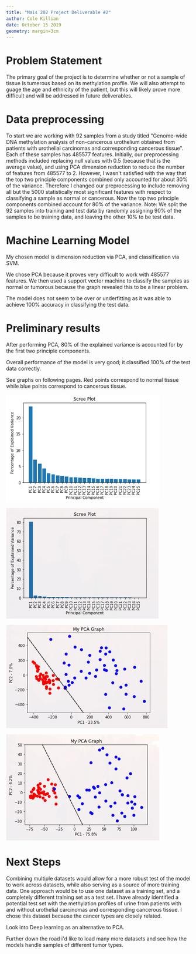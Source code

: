 ```yaml
---
title: "Mais 202 Project Deliverable #2"
author: Cole Killian
date: October 15 2019
geometry: margin=3cm
---
```



# Problem Statement

The primary goal of the project is to determine whether or not a sample of tissue is tumerous based on its methylation profile. We will also attempt to guage the age and ethnicity of the patient, but this will likely prove more difficult and will be addressed in future deliverables.

# Data preprocessing

To start we are working with 92 samples from a study titled "Genome-wide DNA methylation analysis of non-cancerous urothelium obtained from patients with urothelial carcinomas and corresponding cancerous tissue". Each of these samples has 485577 features. Initially, our preprocessing methods included replacing null values with 0.5 (because that is the average value), and using PCA dimension reduction to reduce the number of features from 485577 to 2. However, I wasn't satisfied with the way that the top two principle components combined only accounted for about 30% of the variance. Therefore I changed our preprocessing to include removing all but the 5000 statistically most significant features with respect to classifying a sample as normal or cancerous. Now the top two principle components combined account for 80% of the variance. Note: We split the 92 samples into training and test data by randomly assigning 90% of the samples to be training data, and leaving the other 10% to be test data.

# Machine Learning Model

My chosen model is dimension reduction via PCA, and classification via SVM.

We chose PCA because it proves very difficult to work with 485577 features. We then used a support vector machine to classify the samples as normal or tumorous because the graph revealed this to be a linear problem.

The model does not seem to be over or underfitting as it was able to achieve 100% accuracy in classifying the test data.

# Preliminary results

After performing PCA, 80% of the explained variance is accounted for by the first two principle components.

Overall performance of the model is very good; it classified 100% of the test data correctly.

See graphs on following pages. Red points correspond to normal tissue while blue points correspond to cancerous tissue.

![Scree plot before feature reduction based on significance with respect to classification](./images/pca_scree_plot_25_10-16.png "Scree plot showing the percentage of explained variance associated with each of the first 25 principle components.")

![Scree plot after feature reduction based on significance with respect to classification](./images/pca_scree_plot_200_features_to_25.png "Scree plot showing the percentage of explained variance associated with each of the first 25 principle components.")

![PCA with SVM before feature reduction based on significance with respect to classification. Red points correspond to normal samples while blue points correspond to cancerous samples.](./images/pca_with_svm.png "Scree plot showing the percentage of explained variance associated with each of the first 25 principle components.")

![PCA with SVM after feature reduction based on significance with respect to classification. Red points correspond to normal samples while blue points correspond to cancerous samples.](./images/pca_with_svm_post_preprocess_filter.png "Scree plot showing the percentage of explained variance associated with each of the first 25 principle components.")

# Next Steps

Combining multiple datasets would allow for a more robust test of the model to work across datasets, while also serving as a source of more training data. One approach would be to use one dataset as a training set, and a completely different training set as a test set. I have already identified a potential test set with the methylation profiles of urine from patients with and without urothelial carcinomas and corresponding cancerous tissue. I chose this dataset because the cancer types are closely related. 

Look into Deep learning as an alternative to PCA. 

Further down the road i'd like to load many more datasets and see how the models handle samples of different tumor types.

